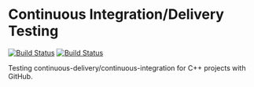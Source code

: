 # Continuous Integration/Delivery Testing

[![Build Status](https://travis-ci.org/WesToleman/CI-CD-tests.svg?branch=master)](https://travis-ci.org/WesToleman/CI-CD-tests)
[![Build Status](https://ci.appveyor.com/api/projects/status/github/WesToleman/CI-CD-tests.svg?branch=master)](https://ci.appveyor.com/project/WesToleman/ci-cd-tests)

Testing continuous-delivery/continuous-integration for C++ projects with GitHub.
